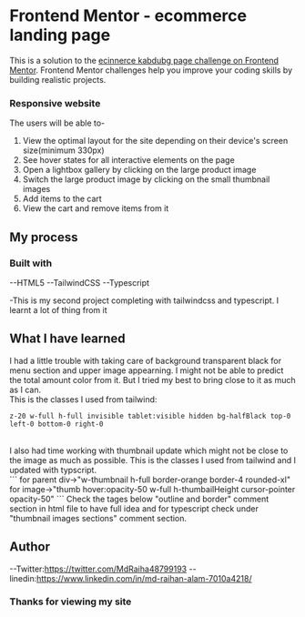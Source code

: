 # Frontend Mentor - ecommerce landing page

This is a solution to the [ecinnerce kabdubg page challenge on Frontend Mentor](https://www.frontendmentor.io/challenges/ecommerce-product-page-UPsZ9MJp6). Frontend Mentor challenges help you improve your coding skills by building realistic projects.

### Responsive website

The users will be able to-<br/>
1. View the optimal layout for the site depending on their device's screen size(minimum 330px)
2. See hover states for all interactive elements on the page
3. Open a lightbox gallery by clicking on the large product image
4. Switch the large product image by clicking on the small thumbnail images
5. Add items to the cart
6. View the cart and remove items from it

## My process

### Built with

--HTML5
--TailwindCSS
--Typescript

-This is my second project completing with tailwindcss and typescript. I learnt a lot of thing from it

## What I have learned

I had a little trouble with taking care of background transparent black for menu section and upper image appearning. I might not be able to predict the total amount color from it. But I tried my best to bring close to it as much as I can.<br>
This is the classes I used from tailwind:<br/>
```
z-20 w-full h-full invisible tablet:visible hidden bg-halfBlack top-0 left-0 bottom-0 right-0
```
<br/>
I also had time working with thumbnail update which might not be close to the image as much as possible. This is the classes I used from tailwind and I updated with typscript.<br/>
```
for parent div->"w-thumbnail h-full border-orange border-4 rounded-xl"
for image->"thumb hover:opacity-50 w-full h-thumbailHeight cursor-pointer opacity-50"
```
Check the tages below "outline and border" comment section in html file to have full idea and for typescript check under "thumbnail images sections" comment section.

## Author

--Twitter:https://twitter.com/MdRaiha48799193
--linedin:https://www.linkedin.com/in/md-raihan-alam-7010a4218/

### Thanks for viewing my site
